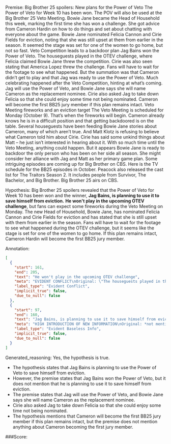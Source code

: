 
Premise:
Big Brother 25 spoilers: New plans for the Power of Veto
The Power of Veto for Week 10 has been won.
The POV will also be used at the Big Brother 25 Veto Meeting.
Bowie Jane became the Head of Household this week, marking the first time she has won a challenge.
She got advice from Cameron Hardin on how to do things and set about chatting with everyone about the game.
Bowie Jane nominated Felicia Cannon and Cirie Fields for eviction, noting that she was still upset at them from earlier in the season.
It seemed the stage was set for one of the women to go home, but not so fast.
Veto Competition leads to a backdoor plan
Jag Bains won the Power of Veto.
The houseguests played in the OTEV challenge, where Felicia claimed Bowie Jane threw the competition.
Cirie was also seen stating that America Lopez threw the challenge.
Fans will have to wait for the footage to see what happened.
But the summation was that Cameron didn’t get to play and that Jag was ready to use the Power of Veto.
Much celebrating happened after the Veto Competition, hinting at what’s coming.
Jag will use the Power of Veto, and Bowie Jane says she will name Cameron as the replacement nominee.
Cirie also asked Jag to take down Felicia so that she could enjoy some time not being nominated.
Cameron will become the first BB25 jury member if this plan remains intact.
Veto Meeting fireworks and an eviction target
The Veto Meeting is scheduled for Monday (October 9). That’s when the fireworks will begin.
Cameron already knows he is in a difficult position and that getting backdoored is on the table.
Several houseguests have been feeding Bowie Jane stories about Cameron, many of which aren’t true.
And Matt Klotz is refusing to believe what Cameron told him about Cirie.
Cirie has said some unkind things about Matt – he just isn’t interested in hearing about it.
With so much time until the Veto Meeting, anything could happen. But it appears Bowie Jane is ready to backdoor the only person who has been on her side all season. She might consider her alliance with Jag and Matt as her primary game plan.
Some intriguing episodes are coming up for Big Brother on CBS.
Here is the TV schedule for the BB25 episodes in October.
Peacock also released the cast list for The Traitors Season 2. It includes people from Survivor, The Bachelor, and Big Brother.
Big Brother 25 airs on CBS.

Hypothesis:
Big Brother 25 spoilers revealed that the Power of Veto for Week 10 has been won and the winner, **Jag Bains, is planning to use it to save himself from eviction.** **He won't play in the upcoming OTEV challenge**, but fans can expect some fireworks during the Veto Meeting on Monday. The new Head of Household, Bowie Jane, has nominated Felicia Cannon and Cirie Fields for eviction and has stated that she is still upset with them from earlier in the season. Fans will have to wait for the footage to see what happened during the OTEV challenge, but it seems like the stage is set for one of the women to go home. If this plan remains intact, Cameron Hardin will become the first BB25 jury member.

Annotation:
```json
[
  {
    "start": 161,
    "end": 205,
    "text": "He won't play in the upcoming OTEV challenge",
    "meta": "EVIDENT CONFLICT\nOriginal: \"The houseguests played in the OTEV challenge...\"\nGenerative: \"He won't play in the upcoming OTEV challenge\"",
    "label_type": "Evident Conflict",
    "implicit_true": false,
    "due_to_null": false
  },
  {
    "start": 97,
    "end": 160,
    "text": "Jag Bains, is planning to use it to save himself from eviction.",
    "meta": "HIGH INTRODUCTION OF NEW INFORMATION\nOriginal: *not mentioned*\nGenerative: \"Jag Bains, is planning to use it to save himself from eviction.\"",
    "label_type": "Evident Baseless Info",
    "implicit_true": false,
    "due_to_null": false
  }
]
```

Generated_reasoning:
Yes, the hypothesis is true. 
- The hypothesis states that Jag Bains is planning to use the Power of Veto to save himself from eviction. 
- However, the premise states that Jag Bains won the Power of Veto, but it does not mention that he is planning to use it to save himself from eviction. 
- The premise states that Jag will use the Power of Veto, and Bowie Jane says she will name Cameron as the replacement nominee. 
- Cirie also asked Jag to take down Felicia so that she could enjoy some time not being nominated. 
- The hypothesis mentions that Cameron will become the first BB25 jury member if this plan remains intact, but the premise does not mention anything about Cameron becoming the first jury member.

###Score:
